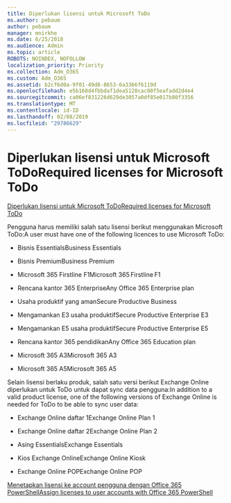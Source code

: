 ```yaml
---
title: Diperlukan lisensi untuk Microsoft ToDo
ms.author: pebaum
author: pebaum
manager: mnirkhe
ms.date: 6/25/2018
ms.audience: Admin
ms.topic: article
ROBOTS: NOINDEX, NOFOLLOW
localization_priority: Priority
ms.collection: Adm_O365
ms.custom: Adm_O365
ms.assetid: b2cf6d0a-9f01-49d8-8653-6a3366f6119d
ms.openlocfilehash: e5b168d4fbbdaf1dea5128cac00f5eafadd2d4e4
ms.sourcegitcommit: ca06ef831226d629de3057a0df85e017b80f3356
ms.translationtype: MT
ms.contentlocale: id-ID
ms.lasthandoff: 02/08/2019
ms.locfileid: "29786629"
---
```

# <a name="required-licenses-for-microsoft-todo"></a><span data-ttu-id="22d1f-102">Diperlukan lisensi untuk Microsoft ToDo</span><span class="sxs-lookup"><span data-stu-id="22d1f-102">Required licenses for Microsoft ToDo</span></span>

[<span data-ttu-id="22d1f-103">Diperlukan lisensi untuk Microsoft ToDo</span><span class="sxs-lookup"><span data-stu-id="22d1f-103">Required licenses for Microsoft ToDo</span></span>](https://support.office.com/article/381e9d1b-c500-49b5-973e-890fd86528d7.aspx)
  
<span data-ttu-id="22d1f-104">Pengguna harus memiliki salah satu lisensi berikut menggunakan Microsoft ToDo:</span><span class="sxs-lookup"><span data-stu-id="22d1f-104">A user must have one of the following licences to use Microsoft ToDo:</span></span>
  
- <span data-ttu-id="22d1f-105">Bisnis Essentials</span><span class="sxs-lookup"><span data-stu-id="22d1f-105">Business Essentials</span></span>
    
- <span data-ttu-id="22d1f-106">Bisnis Premium</span><span class="sxs-lookup"><span data-stu-id="22d1f-106">Business Premium</span></span>
    
- <span data-ttu-id="22d1f-107">Microsoft 365 Firstline F1</span><span class="sxs-lookup"><span data-stu-id="22d1f-107">Microsoft 365 Firstline F1</span></span>
    
- <span data-ttu-id="22d1f-108">Rencana kantor 365 Enterprise</span><span class="sxs-lookup"><span data-stu-id="22d1f-108">Any Office 365 Enterprise plan</span></span>
    
- <span data-ttu-id="22d1f-109">Usaha produktif yang aman</span><span class="sxs-lookup"><span data-stu-id="22d1f-109">Secure Productive Business</span></span>
    
- <span data-ttu-id="22d1f-110">Mengamankan E3 usaha produktif</span><span class="sxs-lookup"><span data-stu-id="22d1f-110">Secure Productive Enterprise E3</span></span>
    
- <span data-ttu-id="22d1f-111">Mengamankan E5 usaha produktif</span><span class="sxs-lookup"><span data-stu-id="22d1f-111">Secure Productive Enterprise E5</span></span>
    
- <span data-ttu-id="22d1f-112">Rencana kantor 365 pendidikan</span><span class="sxs-lookup"><span data-stu-id="22d1f-112">Any Office 365 Education plan</span></span>
    
- <span data-ttu-id="22d1f-113">Microsoft 365 A3</span><span class="sxs-lookup"><span data-stu-id="22d1f-113">Microsoft 365 A3</span></span>
    
- <span data-ttu-id="22d1f-114">Microsoft 365 A5</span><span class="sxs-lookup"><span data-stu-id="22d1f-114">Microsoft 365 A5</span></span>
    
<span data-ttu-id="22d1f-115">Selain lisensi berlaku produk, salah satu versi berikut Exchange Online diperlukan untuk ToDo untuk dapat sync data pengguna:</span><span class="sxs-lookup"><span data-stu-id="22d1f-115">In addition to a valid product license, one of the following versions of Exchange Online is needed for ToDo to be able to sync user data:</span></span> 
  
- <span data-ttu-id="22d1f-116">Exchange Online daftar 1</span><span class="sxs-lookup"><span data-stu-id="22d1f-116">Exchange Online Plan 1</span></span>
    
- <span data-ttu-id="22d1f-117">Exchange Online daftar 2</span><span class="sxs-lookup"><span data-stu-id="22d1f-117">Exchange Online Plan 2</span></span>
    
- <span data-ttu-id="22d1f-118">Asing Essentials</span><span class="sxs-lookup"><span data-stu-id="22d1f-118">Exchange Essentials</span></span>
    
- <span data-ttu-id="22d1f-119">Kios Exchange Online</span><span class="sxs-lookup"><span data-stu-id="22d1f-119">Exchange Online Kiosk</span></span>
    
- <span data-ttu-id="22d1f-120">Exchange Online POP</span><span class="sxs-lookup"><span data-stu-id="22d1f-120">Exchange Online POP</span></span>
    
[<span data-ttu-id="22d1f-121">Menetapkan lisensi ke account pengguna dengan Office 365 PowerShell</span><span class="sxs-lookup"><span data-stu-id="22d1f-121">Assign licenses to user accounts with Office 365 PowerShell</span></span>](https://docs.microsoft.com/office365/enterprise/powershell/assign-licenses-to-user-accounts-with-office-365-powershell )
  


